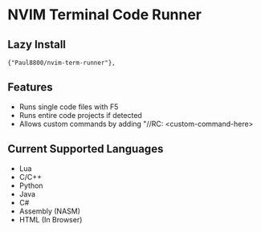 # NVIM Terminal Code Runner

## Lazy Install
```
{"Paul8800/nvim-term-runner"},
```
## Features
- Runs single code files with F5
- Runs entire code projects if detected
- Allows custom commands by adding "//RC: \<custom-command-here\>

## Current Supported Languages
- Lua
- C/C++
- Python
- Java
- C#
- Assembly (NASM)
- HTML (In Browser)
